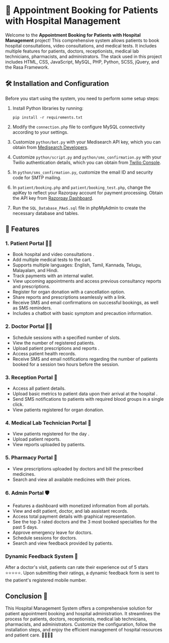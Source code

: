 # 🏥 Appointment Booking for Patients with Hospital Management

Welcome to the **Appointment Booking for Patients with Hospital Management** project! This comprehensive system allows patients to book hospital consultations, video consultations, and medical tests. It includes multiple features for patients, doctors, receptionists, medical lab technicians, pharmacists, and administrators. The stack used in this project includes HTML, CSS, JavaScript, MySQL, PHP, Python, SCSS, jQuery, and the Rasa Framework.

## 🛠️ Installation and Configuration

Before you start using the system, you need to perform some setup steps:

1. Install Python libraries by running:

   ```
   pip install -r requirements.txt
   ```

2. Modify the `connection.php` file to configure MySQL connectivity according to your settings.

3. Customize `python/bot.py` with your Medisearch API key, which you can obtain from [Medisearch Developers](https://medisearch.io/developers).

4. Customize `python/script.py` and `python/sms_confirmation.py` with your Twilio authentication details, which you can obtain from [Twilio Console](https://console.twilio.com/).

5. In `python/sms_confirmation.py`, customize the email ID and security code for SMTP mailing.

6. In `patient/booking.php` and `patient/booking_test.php`, change the apiKey to reflect your Razorpay account for payment processing. Obtain the API key from [Razorpay Dashboard](https://dashboard.razorpay.com/).

7. Run the `SQL_Database_PAeS.sql` file in phpMyAdmin to create the necessary database and tables.

## 🌟 Features

### 1. Patient Portal 👩‍⚕️

- Book hospital and video consultations .
- Add multiple medical tests to the cart.
- Supports multiple languages: English, Tamil, Kannada, Telugu, Malayalam, and Hindi.
- Track payments with an internal wallet.
- View upcoming appointments and access previous consultancy reports and prescriptions.
- Register for organ donation with a cancellation option.
- Share reports and prescriptions seamlessly with a link.
- Receive SMS and email confirmations on successful bookings, as well as SMS reminders.
- Includes a chatbot with basic symptom and precaution information.

### 2. Doctor Portal 👨‍⚕️

- Schedule sessions with a specified number of slots.
- View the number of registered patients.
- Upload patient prescriptions and reports .
- Access patient health records.
- Receive SMS and email notifications regarding the number of patients booked for a session two hours before the session.

### 3. Reception Portal 🧾

- Access all patient details.
- Upload basic metrics to patient data upon their arrival at the hospital .
- Send SMS notifications to patients with required blood groups in a single click.
- View patients registered for organ donation.

### 4. Medical Lab Technician Portal 🧪

- View patients registered for the day .
- Upload patient reports.
- View reports uploaded by patients.

### 5. Pharmacy Portal 💊

- View prescriptions uploaded by doctors and bill the prescribed medicines.
- Search and view all available medicines with their prices.

### 6. Admin Portal 🛡️

- Features a dashboard with monetized information from all portals.
- View and edit patient, doctor, and lab assistant records.
- Access total payment details with graphical representation.
- See the top 3 rated doctors and the 3 most booked specialties for the past 5 days.
- Approve emergency leave for doctors.
- Schedule sessions for doctors.
- Search and view feedback provided by patients.

### Dynamic Feedback System 🌟

After a doctor's visit, patients can rate their experience out of 5 stars ⭐⭐⭐⭐⭐. Upon submitting their ratings, a dynamic feedback form is sent to the patient's registered mobile number.

## Conclusion 🎉

This Hospital Management System offers a comprehensive solution for patient appointment booking and hospital administration. It streamlines the process for patients, doctors, receptionists, medical lab technicians, pharmacists, and administrators. Customize the configuration, follow the installation steps, and enjoy the efficient management of hospital resources and patient care. 🏥👩‍⚕️💼

